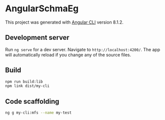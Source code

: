 # AngularSchmaEg

This project was generated with [Angular CLI](https://github.com/angular/angular-cli) version 8.1.2.

## Development server

Run `ng serve` for a dev server. Navigate to `http://localhost:4200/`. The app will automatically reload if you change any of the source files.

## Build

```sh
npm run build:lib
npm link dist/my-cli
```

## Code scaffolding

```sh
ng g my-cli:mfs --name my-test
```
